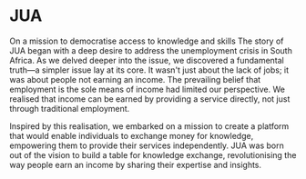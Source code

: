 # JUA
On a mission to democratise access to knowledge and skills
The story of JUA began with a deep desire to address the unemployment crisis in South Africa. As we delved deeper into the issue, we discovered a fundamental truth—a simpler issue lay at its core. It wasn't just about the lack of jobs; it was about people not earning an income. The prevailing belief that employment is the sole means of income had limited our perspective. We realised that income can be earned by providing a service directly, not just through traditional employment. 

Inspired by this realisation, we embarked on a mission to create a platform that would enable individuals to exchange money for knowledge, empowering them to provide their services independently. JUA was born out of the vision to build a table for knowledge exchange, revolutionising the way people earn an income by sharing their expertise and insights.
